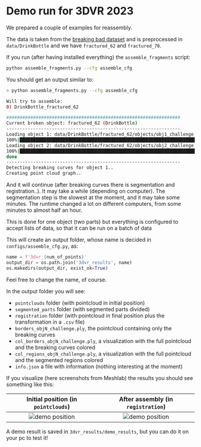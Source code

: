 # Demo run for 3DVR 2023

We prepared a couple of examples for reassembly.

The data is taken from the [breaking bad dataset](https://breaking-bad-dataset.github.io/) and is preprocessed in `data/DrinkBottle` and we have `fractured_62` and `fractured_70`.

If you run (after having installed everything) the `assemble_fragments` script:

```bash
python assemble_fragments.py --cfg assemble_cfg
```

You should get an output similar to:

```bash
> python assemble_fragments.py --cfg assemble_cfg

Will try to assemble:
0) DrinkBottle_fractured_62

#################################################################
Current broken object: fractured_62 (DrinkBottle)
-----------------------------------------------------------------
Loading object 1: data/DrinkBottle/fractured_62/objects/obj1_challenge.ply
100%|███████████████████████████████████████████████████████████████████████████| 29883/29883 [00:05<00:00, 5920.63it/s]
Loading object 2: data/DrinkBottle/fractured_62/objects/obj2_challenge.ply
100%|███████████████████████████████████████████████████████████████████████████| 29767/29767 [00:04<00:00, 5999.79it/s]
done
-----------------------------------------------------------------
Detecting breaking curves for object 1..
Creating point cloud graph..

```

And it will continue (after breaking curves there is segmentation and registration..).
It may take a while (depending on computer). 
The segmentation step is the slowest at the moment, and it may take some minutes. 
The runtime changed a lot on different computers, from some minutes to almost half an hour.

This is done for one object (two parts) but everything is configured to accept lists of data, so that it can be run on a batch of data

This will create an output folder, whose name is decided in `configs/assemble_cfg.py`, as:
```python
name = f'3dvr_{num_of_points}'
output_dir = os.path.join('3dvr_results', name)
os.makedirs(output_dir, exist_ok=True)
```

Feel free to change the name, of course.

In the output folder you will see:
- `pointclouds` folder (with pointcloud in initial position)
- `segmented_parts` folder (with segmented parts divided)
- `registration` folder (with pointcloud in final position plus the transformation in a `.csv` file)
- `borders_objN_challenge.ply`, the pointcloud containing only the breaking curves
- `col_borders_objN_challenge.ply`, a visualization with the full pointcloud and the breaking curves colored
- `col_regions_objN_challenge.ply`, a visualization with the full pointcloud and the segmented regions colored
- `info.json` a file with information (nothing interesting at the moment)

If you visualize (here screenshots from Meshlab) the results you should see something like this:

| Initial position (in `pointclouds`) | After assembly (in `registration`) |
|:---:|:----:|
| ![demo position](static/images/demo_position.png) | ![demo position](static/images/demo_solved.png) |

A demo result is saved in `3dvr_results/demo_results`, but you can do it on your pc to test it!